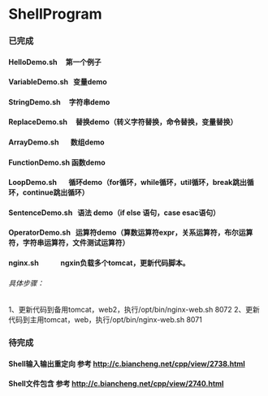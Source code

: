 # ShellProgram

### 已完成
#### HelloDemo.sh	        第一个例子
#### VariableDemo.sh	    变量demo 
#### StringDemo.sh	      字符串demo
#### ReplaceDemo.sh	      替换demo（转义字符替换，命令替换，变量替换）
#### ArrayDemo.sh	        数组demo
#### FunctionDemo.sh	    函数demo
#### LoopDemo.sh	        循环demo（for循环，while循环，util循环，break跳出循环，continue跳出循环）
#### SentenceDemo.sh	    语法 demo（if else 语句，case esac语句）
#### OperatorDemo.sh	    运算符demo（算数运算符expr，关系运算符，布尔运算符，字符串运算符，文件测试运算符）
#### nginx.sh             ngxin负载多个tomcat，更新代码脚本。
###### 具体步骤：
1、更新代码到备用tomcat，web2，执行/opt/bin/nginx-web.sh 8072   2、更新代码到主用tomcat，web，执行/opt/bin/nginx-web.sh 8071
### 待完成
#### Shell输入输出重定向    参考 http://c.biancheng.net/cpp/view/2738.html
#### Shell文件包含          参考 http://c.biancheng.net/cpp/view/2740.html
